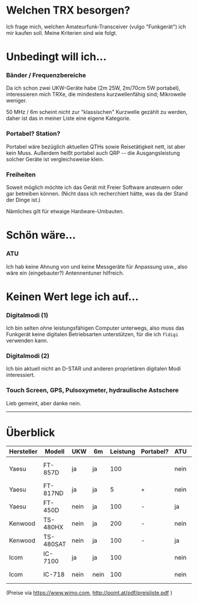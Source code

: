 # Welchen TRX besorgen?

Ich frage mich, welchen Amateurfunk-Transceiver (vulgo "Funkgerät") ich
mir kaufen soll. Meine Kriterien sind wie folgt.

# Unbedingt will ich...
### Bänder / Frequenzbereiche
Da ich schon zwei UKW-Geräte habe (2m 25W, 2m/70cm 5W portabel), interessieren
mich TRXe, die mindestens kurzwellenfähig sind; Mikrowelle weniger.

50 MHz / 6m scheint nicht zur "klassischen" Kurzwelle gezählt zu
werden, daher ist das in meiner Liste eine eigene Kategorie.


### Portabel? Station?
Portabel wäre bezüglich aktuellen QTHs sowie Reisetätigkeit nett,
ist aber kein Muss. Außerdem heißt portabel auch QRP -- die Ausgangsleistung
solcher Geräte ist vergleichsweise klein.


### Freiheiten
Soweit möglich möchte ich das Gerät mit Freier Software ansteuern oder gar
betreiben können. (Nicht dass ich recherchiert hätte, was da der Stand der
Dinge ist.)

Nämliches gilt für etwaige Hardware-Umbauten.


# Schön wäre...
### ATU
Ich hab keine Ahnung von und keine Messgeräte für Anpassung usw., also wäre ein
(eingebauter?) Antennentuner hilfreich.


# Keinen Wert lege ich auf...
### Digitalmodi (1)
Ich bin selten ohne leistungsfähigen Computer unterwegs, also muss das
Funkgerät keine digitalen Betriebsarten unterstützen, für die ich `fldigi`
verwenden kann.


### Digitalmodi (2)
Ich bin aktuell nicht an D-STAR und anderen proprietären digitalen Modi
interessiert.


### Touch Screen, GPS, Pulsoxymeter, hydraulische Astschere
Lieb gemeint, aber danke nein.



-------------

# Überblick

Hersteller | Modell | UKW | 6m | Leistung | Portabel? | ATU | Preis | Link
-----------|--------|-----|----|----------|-----------|-----|-------|-----
Yaesu | FT-857D | ja | ja | 100 |  | nein | 859 | https://www.wimo.com/yaesu-ft-857d-allmode-mobil-transceiver_d.html | ~Autoradio
Yaesu | FT-817ND | ja | ja | 5 | + | nein | 609 | https://www.wimo.com/yaesu-ft-817_d.html | 
Yaesu | FT-450D | nein | ja | 100 | - | ja | 675 | https://www.wimo.com/yaesu-ft-450d-transceiver_d.html | 3 Laptops übereinander
Kenwood | TS-480HX | nein | ja | 200 | - | nein | 980 | https://www.wimo.com/kenwood-ts-480-mobilgeraet_d.html | 
Kenwood | TS-480SAT | nein | ja | 100 | - | ja | 915 | https://www.wimo.com/kenwood-ts-480-mobilgeraet_d.html | 
Icom | IC-7100 | ja | ja | 100 |  | nein | 1199 | https://www.wimo.com/icom-ic-7100-mobilgeraet_d.html | 
Icom | IC-718 | nein | nein | 100 |  | nein | 649 | https://www.wimo.com/icom-ic-718-stationsgeraet_d.html | 

(Preise via https://www.wimo.com, http://point.at/pdf/preisliste.pdf )
